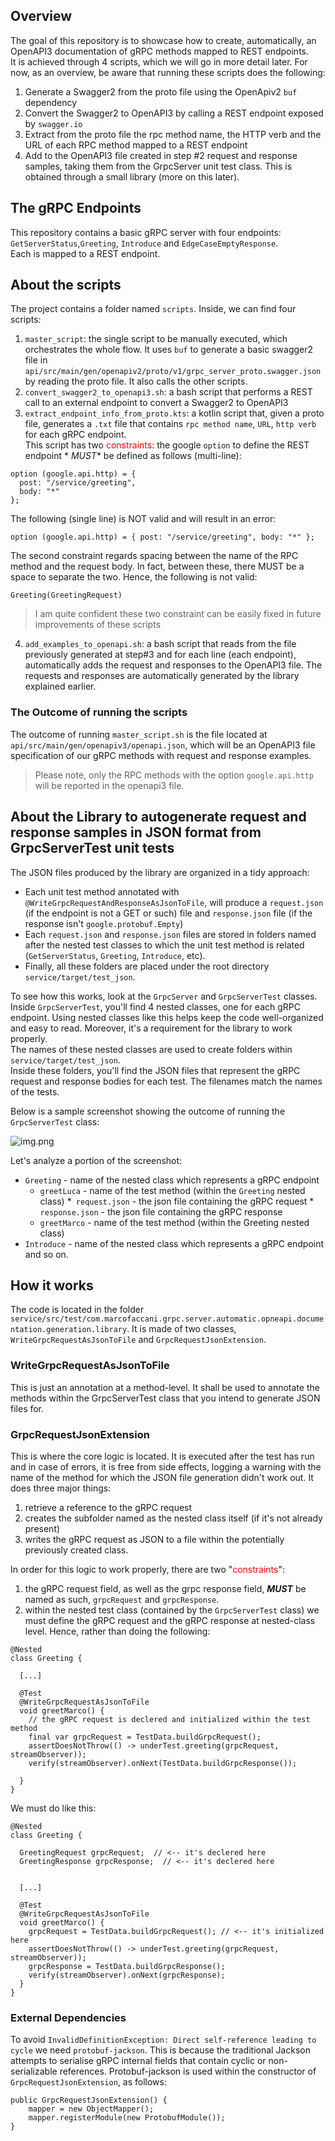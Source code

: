 ## Overview

The goal of this repository is to showcase how to create, automatically, an OpenAPI3 documentation of gRPC methods
mapped to REST endpoints.<br>
It is achieved through 4 scripts, which we will go in more detail later. For now, as an overview, be aware that running
these scripts does the following:

1. Generate a Swagger2 from the proto file using the OpenApiv2 `buf` dependency
2. Convert the Swagger2 to OpenAPI3 by calling a REST endpoint exposed by `swagger.io`
3. Extract from the proto file the rpc method name, the HTTP verb and the URL of each RPC method mapped to a REST
   endpoint
4. Add to the OpenAPI3 file created in step #2 request and response samples, taking them from the GrpcServer unit test
   class. This is obtained through a small library (more on this later).

## The gRPC Endpoints

This repository contains a basic gRPC server with four endpoints: `GetServerStatus`,`Greeting`, `Introduce`
and `EdgeCaseEmptyResponse`. <br>
Each is mapped to a REST endpoint.

## About the scripts

The project contains a folder named `scripts`. Inside, we can find four scripts:

1. `master_script`: the single script to be manually executed, which orchestrates the whole flow. It uses `buf` to
   generate a basic swagger2 file in `api/src/main/gen/openapiv2/proto/v1/grpc_server_proto.swagger.json` by reading the
   proto file. It also calls the other scripts.
2. `convert_swagger2_to_openapi3.sh`: a bash script that performs a REST call to an external endpoint to convert a
   Swagger2 to OpenAPI3
3. `extract_endpoint_info_from_proto.kts`: a kotlin script that, given a proto file, generates a `.txt` file that
   contains `rpc method name`, `URL`, `http verb` for each gRPC endpoint. <br>
   This script has two <span style="color:red">constraints</span>: the google `option` to define the REST endpoint *
   *MUST** be defined as follows (multi-line):

```
option (google.api.http) = {
  post: "/service/greeting",
  body: "*"
};
```

The following (single line) is NOT valid and will result in an error:

```
option (google.api.http) = { post: "/service/greeting", body: "*" };
```

The second constraint regards spacing between the name of the RPC method and the request body.
In fact, between these, there MUST be a space to separate the two. Hence, the following is not valid:

```
Greeting(GreetingRequest)
```

> I am quite confident these two constraint can be easily fixed in future improvements of these scripts

4. `add_examples_to_openapi.sh`: a bash script that reads from the file previously generated at step#3 and for each
   line (each endpoint), automatically adds the request and responses to the OpenAPI3 file. The requests and responses
   are automatically generated by the library explained earlier.

### The Outcome of running the scripts

The outcome of running `master_script.sh` is the file located at `api/src/main/gen/openapiv3/openapi.json`, which will
be an OpenAPI3 file specification of our gRPC methods with request and response examples.
> Please note, only the RPC methods with the option `google.api.http` will be reported in the openapi3 file.

## About the Library to autogenerate request and response samples in JSON format from GrpcServerTest unit tests

The JSON files produced by the library are organized in a tidy approach:

* Each unit test method annotated with `@WriteGrpcRequestAndResponseAsJsonToFile`, will produce a `request.json` (if the
  endpoint is not a GET or such) file and `response.json` file (if the response isn't `google.protobuf.Empty`)
* Each `request.json` and `response.json` files are stored in folders named after the nested test classes to which the
  unit test method is related (`GetServerStatus`, `Greeting`, `Introduce`, etc).
* Finally, all these folders are placed under the root directory `service/target/test_json`.

To see how this works, look at the `GrpcServer` and `GrpcServerTest` classes. Inside `GrpcServerTest`, you'll find 4
nested classes, one for each gRPC endpoint.
Using nested classes like this helps keep the code well-organized and easy to read. Moreover, it's a requirement for the
library to work properly.<br>
The names of these nested classes are used to create folders within `service/target/test_json`. <br>
Inside these folders, you'll find the JSON files that represent the gRPC request and response bodies for each test. The
filenames match the names of the tests.

Below is a sample screenshot showing the outcome of running the `GrpcServerTest` class:

![img.png](img.png)

Let's analyze a portion of the screenshot:

* `Greeting` - name of the nested class which represents a gRPC endpoint
    * `greetLuca` - name of the test method (within the `Greeting` nested class)
      *` request.json` - the json file containing the gRPC request
      *` response.json` - the json file containing the gRPC response
    * `greetMarco` - name of the test method (within the Greeting nested class)
* `Introduce` - name of the nested class which represents a gRPC endpoint
  and so on.

## How it works

The code is located in the
folder `service/src/test/com.marcofaccani.grpc.server.automatic.opneapi.documentation.generation.library`.
It is made of two classes, `WriteGrpcRequestAsJsonToFile` and `GrpcRequestJsonExtension`.

### WriteGrpcRequestAsJsonToFile

This is just an annotation at a method-level. It shall be used to annotate the methods within the GrpcServerTest class
that you intend to generate JSON files for.

### GrpcRequestJsonExtension

This is where the core logic is located.
It is executed after the test has run and in case of errors, it is free from side effects, logging a warning with the
name of the method for which the JSON file generation didn't work out.
It does three major things:

1. retrieve a reference to the gRPC request
2. creates the subfolder named as the nested class itself (if it's not already present)
3. writes the gRPC request as JSON to a file within the potentially previously created class.

In order for this logic to work properly, there are two "<span style="color:red">constraints</span>":

1. the gRPC request field, as well as the grpc response field, **_MUST_** be named as such, `grpcRequest`
   and `grpcResponse`.
2. within the nested test class (contained by the `GrpcServerTest` class) we must define the gRPC request and the gRPC
   response at nested-class level.
   Hence, rather than doing the following:

```
@Nested
class Greeting {
  
  [...]

  @Test
  @WriteGrpcRequestAsJsonToFile
  void greetMarco() {
    // the gRPC request is declered and initialized within the test method
    final var grpcRequest = TestData.buildGrpcRequest();
    assertDoesNotThrow(() -> underTest.greeting(grpcRequest, streamObserver));
    verify(streamObserver).onNext(TestData.buildGrpcResponse());

  }
}
```

We must do like this:

```
@Nested
class Greeting {

  GreetingRequest grpcRequest;  // <-- it's declered here
  GreetingResponse grpcResponse;  // <-- it's declered here

  
  [...]

  @Test
  @WriteGrpcRequestAsJsonToFile
  void greetMarco() {
    grpcRequest = TestData.buildGrpcRequest(); // <-- it's initialized here
    assertDoesNotThrow(() -> underTest.greeting(grpcRequest, streamObserver));
    grpcResponse = TestData.buildGrpcResponse();
    verify(streamObserver).onNext(grpcResponse);
  }
}
```

### External Dependencies

To avoid `InvalidDefinitionException: Direct self-reference leading to cycle` we need `protobuf-jackson`.
This is because the traditional Jackson attempts to serialise gRPC internal fields that contain cyclic or
non-serializable references.
Protobuf-jackson is used within the constructor of `GrpcRequestJsonExtension`, as follows:

```
public GrpcRequestJsonExtension() {
    mapper = new ObjectMapper();
    mapper.registerModule(new ProtobufModule());
}
```
